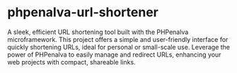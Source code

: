 # phpenalva-url-shortener
A sleek, efficient URL shortening tool built with the PHPenalva microframework. This project offers a simple and user-friendly interface for quickly shortening URLs, ideal for personal or small-scale use. Leverage the power of PHPenalva to easily manage and redirect URLs, enhancing your web projects with compact, shareable links.
